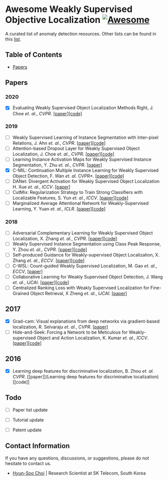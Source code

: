 # Awesome Weakly Supervised Objective Localization [![Awesome](https://cdn.rawgit.com/sindresorhus/awesome/d7305f38d29fed78fa85652e3a63e154dd8e8829/media/badge.svg)](https://github.com/sindresorhus/awesome)

A curated list of anomaly detection resources. Other lists can be found in this [list](https://github.com/sindresorhus/awesome).


## Table of Contents

- [Papers](#papers)


## Papers
### 2020
- [x] Evaluating Weakly Supervised Object Localization Methods Right, J. Choe *et. al.*, *CVPR*. [[paper]](https://arxiv.org/abs/2001.07437?fbclid=IwAR2yQGgDlMB_UsykA4fg2B0ZI5C2LzfguFO8-X5eS2Lmye3uXi2LRr_Y2EQ)[[code]](https://github.com/clovaai/wsolevaluation)

### 2019
- [ ] Weakly Supervised Learning of Instance Segmentation with Inter-pixel Relations, J. Ahn *et. al.*, *CVPR*. [[paper]](http://openaccess.thecvf.com/content_CVPR_2019/papers/Ahn_Weakly_Supervised_Learning_of_Instance_Segmentation_With_Inter-Pixel_Relations_CVPR_2019_paper.pdf)[[code]](https://github.com/jiwoon-ahn/irn)
- [ ] Attention-based Dropout Layer for Weakly Supervised Object Localization, J. Choe *et. al.*, *CVPR*. [[paper]](http://openaccess.thecvf.com/content_CVPR_2019/papers/Choe_Attention-Based_Dropout_Layer_for_Weakly_Supervised_Object_Localization_CVPR_2019_paper.pdf)[[code]](https://github.com/junsukchoe/ADL) 
- [ ] Learning Instance Activation Maps for Weakly Supervised Instance Segmentation, Y. Zhu *et. al.*, *CVPR*. [[paper]](https://pdfs.semanticscholar.org/8d45/22679bae498c165e362b494a054a08641396.pdf)
- [x] C-MIL: Continuation Multiple Instance Learning for Weakly Supervised Object Detection, F. Wan *et. al.* CVPR*. [[paper]](http://openaccess.thecvf.com/content_CVPR_2019/papers/Wan_C-MIL_Continuation_Multiple_Instance_Learning_for_Weakly_Supervised_Object_Detection_CVPR_2019_paper.pdf)[[code]](https://github.com/Winfrand/C-MIL)
- [ ] DANet: Divergent Activation for Weakly Supervised Object Localization	H. Xue  *et. al.*, *ICCV*. [[paper]](http://openaccess.thecvf.com/content_ICCV_2019/papers/Xue_DANet_Divergent_Activation_for_Weakly_Supervised_Object_Localization_ICCV_2019_paper.pdf)
- [ ] CutMix: Regularization Strategy to Train Strong Classifiers with Localizable Features, S. Yun *et. al.*, *ICCV*. [[paper]](http://openaccess.thecvf.com/content_ICCV_2019/papers/Yun_CutMix_Regularization_Strategy_to_Train_Strong_Classifiers_With_Localizable_Features_ICCV_2019_paper.pdf)[[code]](https://github.com/clovaai/CutMix-PyTorch)
- [ ] Marginalized Average Attentional Network for Weakly-Supervised Learning, Y. Yuan *et. al.*, *ICLR*. [[paper]](https://openreview.net/pdf?id=HkljioCcFQ)[[code]](https://github.com/yyuanad/MAAN) 

### 2018
- [ ] Adversarial Complementary Learning for Weakly Supervised Object Localization, X. Zhang *et. al.*, *CVPR*. [[paper]](http://openaccess.thecvf.com/content_cvpr_2018/papers/Zhang_Adversarial_Complementary_Learning_CVPR_2018_paper.pdf)[[code]](https://github.com/xiaomengyc/ACoL)
- [ ] Weakly Supervised Instance Segmentation using Class Peak Response, Y. Zhou *et. al.*, *CVPR*. [[paper]](http://openaccess.thecvf.com/content_cvpr_2018/papers/Zhou_Weakly_Supervised_Instance_CVPR_2018_paper.pdf)[[code]](https://github.com/ZhouYanzhao/PRM)
- [ ] Self-produced Guidance for Weakly-supervised Object Localization, X. Zhang *et. al.*, *ECCV*. [[paper]](https://eccv2018.org/openaccess/content_ECCV_2018/papers/Xiaolin_Zhang_Self-produced_Guidance_for_ECCV_2018_paper.pdf)[[code]](https://github.com/xiaomengyc/SPG)
- [ ] C-WSL: Count-guided Weakly Supervised Localization, M. Gao *et. al.*, *ECCV*, [[paper]](https://eccv2018.org/openaccess/content_ECCV_2018/papers/Mingfei_Gao_C-WSL_Count-guided_Weakly_ECCV_2018_paper.pdf)
- [ ] Collaborative Learning for Weakly Supervised Object Detection, J. Wang *et. al.*, *IJCAI*. [[paper]](https://www.ijcai.org/Proceedings/2018/0135.pdf)[[code]](https://github.com/Sunarker/Collaborative-Learning-for-Weakly-Supervised-Object-Detection)
- [ ] Centralized Ranking Loss with Weakly Supervised Localization for Fine-Grained Object Retrieval, X Zheng *et. al.*, *IJCAI*. [[paper]](https://www.ijcai.org/Proceedings/2018/0171.pdf)

## 2017
- [x] Grad-cam: Visual explanations from deep networks via gradient-based localization, R. Selvaraju *et. al.*, *CVPR*. [[paper]](http://openaccess.thecvf.com/content_ICCV_2017/papers/Selvaraju_Grad-CAM_Visual_Explanations_ICCV_2017_paper.pdf)
- [ ] Hide-and-Seek: Forcing a Network to be Meticulous for Weakly-supervised Object and Action Localization, K. Kumar *et. al.*, *ICCV*. [[paper]](http://openaccess.thecvf.com/content_ICCV_2017/papers/Singh_Hide-And-Seek_Forcing_a_ICCV_2017_paper.pdf)[[code]](https://github.com/kkanshul/Hide-and-Seek)

## 2016
- [x] Learning deep features for discriminative localization, B. Zhou *et. al.* *CVPR*. [[paper]](Learning deep features for discriminative localization)[[code]]

## Todo
- [ ] Paper list update
- [ ] Tutorial update
- [ ] Patent update


## Contact Information

If you have any questions, discussions, or suggestions, please do not hesitate to contact us.
- [Hyun-Soo Choi](https://github.com/choi-hyunsoo) | Research Scientist at SK Telecom, South Korea
